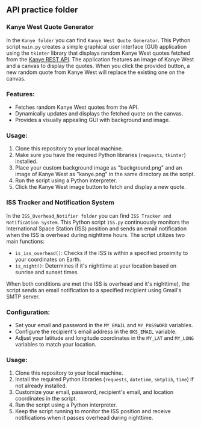 ## API practice folder
### Kanye West Quote Generator
In the `Kanye folder` you can find `Kanye West Quote Generator`. This Python script `main.py` creates a simple graphical user interface (GUI) application using the `tkinter` library that displays random Kanye West quotes fetched from the [Kanye REST API](https://api.kanye.rest/). The application features an image of Kanye West and a canvas to display the quotes. When you click the provided button, a new random quote from Kanye West will replace the existing one on the canvas.

### Features:
- Fetches random Kanye West quotes from the API.
- Dynamically updates and displays the fetched quote on the canvas.
- Provides a visually appealing GUI with background and image.

### Usage:
1. Clone this repository to your local machine.
2. Make sure you have the required Python libraries (`requests`, `tkinter`) installed.
3. Place your custom background image as "background.png" and an image of Kanye West as "kanye.png" in the same directory as the script.
4. Run the script using a Python interpreter.
5. Click the Kanye West image button to fetch and display a new quote.


### ISS Tracker and Notification System

In the `ISS_Overhead_Notifier folder` you can find `ISS Tracker and Notification System`. This Python script `ISS.py` continuously monitors the International Space Station (ISS) position and sends an email notification when the ISS is overhead during nighttime hours. The script utilizes two main functions:

- `is_iss_overhead()`: Checks if the ISS is within a specified proximity to your coordinates on Earth.
- `is_night()`: Determines if it's nighttime at your location based on sunrise and sunset times.

When both conditions are met (the ISS is overhead and it's nighttime), the script sends an email notification to a specified recipient using Gmail's SMTP server.

### Configuration:
- Set your email and password in the `MY_EMAIL` and `MY_PASSWORD` variables.
- Configure the recipient's email address in the `OKS_EMAIL` variable.
- Adjust your latitude and longitude coordinates in the `MY_LAT` and `MY_LONG` variables to match your location.

### Usage:
1. Clone this repository to your local machine.
2. Install the required Python libraries (`requests`, `datetime`, `smtplib`, `time`) if not already installed.
3. Customize your email, password, recipient's email, and location coordinates in the script.
4. Run the script using a Python interpreter.
5. Keep the script running to monitor the ISS position and receive notifications when it passes overhead during nighttime.
